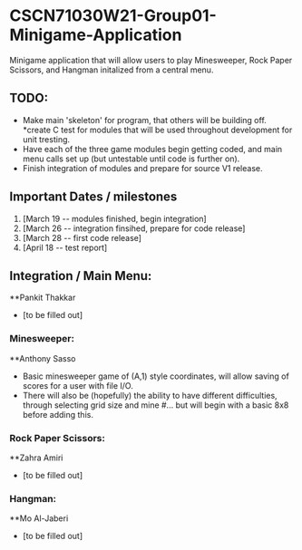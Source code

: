# CSCN71030W21-Group01-Minigame-Application
Minigame application that will allow users to play Minesweeper, Rock Paper Scissors, and Hangman initalized from a central menu.

## TODO:
  * Make main 'skeleton' for program, that others will be building off.
  *create C test for modules that will be used throughout development for unit tresting.
  * Have each of the three game modules begin getting coded, and main menu calls set up (but untestable until code is further on).
  * Finish integration of modules and prepare for source V1 release.
  
## Important Dates / milestones
  1. [March 19 -- modules finished, begin integration]
  2. [March 26 -- integration finsihed, prepare for code release]
  3. [March 28 -- first code release]
  4. [April 18 -- test report]
  
## Integration / Main Menu:
**Pankit Thakkar
  * [to be filled out]
  
### Minesweeper:
**Anthony Sasso
  * Basic minesweeper game of (A,1) style coordinates, will allow saving of scores for a user with file I/O.
  * There will also be (hopefully) the ability to have different difficulties, through selecting grid size and mine #... but will begin with a basic 8x8 before adding this.

### Rock Paper Scissors:
**Zahra Amiri
  * [to be filled out]
  
### Hangman:
**Mo Al-Jaberi
  * [to be filled out]
  
